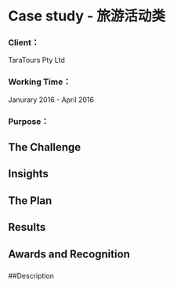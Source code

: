 # Case study - 旅游活动类

### Client：
TaraTours Pty Ltd
### Working Time：
Janurary 2016 -  April 2016
### Purpose：

## The Challenge
### 

## Insights
### 

## The Plan
### 

## Results
### 

## Awards and Recognition
### 

##Description
